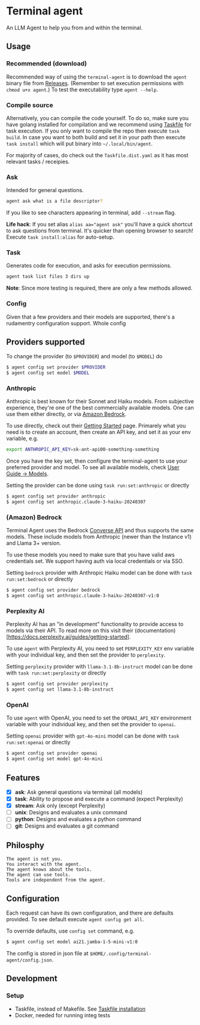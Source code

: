 # Terminal agent

An LLM Agent to help you from and within the terminal.

## Usage

### Recommended (download)

Recommended way of using the `terminal-agent` is to download the `agent` binary file from [Releases](https://github.com/laszukdawid/terminal-agent/releases). 
(Remember to set execution permissions with `chmod u+x agent`.)
To test the executability type `agent --help`.

### Compile source

Alternatively, you can compile the code yourself.
To do so, make sure you have golang installed for compilation and we recommend using [Taskfile](https://taskfile.dev/installation/) for task execution.
If you only want to compile the repo then execute `task build`.
In case you want to both build and set it in your path then execute `task install` which will put binary into `~/.local/bin/agent`.

For majority of cases, do check out the `Taskfile.dist.yaml` as it has most relevant tasks / receipies.

### Ask

Intended for general questions.

```sh
agent ask what is a file descriptor?
```

If you like to see characters appearing in terminal, add `--stream` flag.

**Life hack**: If you set alias `alias aa="agent ask"` you'll have a quick shortcut to ask questions from terminal. It's quicker than opening browser to search! Execute `task install:alias` for auto-setup.

### Task

Generates code for execution, and asks for execution permissions.

```sh
agent task list files 3 dirs up
```

**Note**: Since more testing is required, there are only a few methods allowed.

### Config

Given that a few providers and their models are supported, there's a rudamentry configuration support. Whole config 

## Providers supported

To change the provider (to `$PROVIDER`) and model (to `$MODEL`) do

```sh
$ agent config set provider $PROVIDER
$ agent config set model $MODEL
```

### Anthropic

Anthropic is best known for their Sonnet and Haiku models. From subjective experience, they're one of the best commercially available models. One can use them either directly, or via [Amazon Bedrock](#amazon-bedrock).

To use directly, check out their [Getting Started](https://docs.anthropic.com/en/api/getting-started#accessing-the-api) page. Primarely what you need is to create an account, then create an API key, and set it as your env variable, e.g.

```sh
export ANTHROPIC_API_KEY=sk-ant-api00-something-something
```

Once you have the key set, then configure the terminal-agent to use your preferred provider and model. To see all available models, check [User Guide -> Models](https://docs.anthropic.com/en/docs/about-claude/models).

Setting the provider can be done using `task run:set:anthropic` or directly
```sh
$ agent config set provider anthropic
$ agent config set anthropic.claude-3-haiku-20240307
```

### (Amazon) Bedrock

Terminal Agent uses the Bedrock [Converse API](https://docs.aws.amazon.com/bedrock/latest/userguide/conversation-inference-call.html) and thus supports the same models. These include models from Anthropic (newer than the Instance v1) and Llama 3+ version.

To use these models you need to make sure that you have valid aws credentials set. We support having auth via local credentials or via SSO.

Setting `bedrock` provider with Anthropic Haiku model can be done with `task run:set:bedrock` or directly

```sh
$ agent config set provider bedrock
$ agent config set anthropic.claude-3-haiku-20240307-v1:0 
```


### Perplexity AI

Perplexity AI has an "in development" functionality to provide access to models via their API. To read more on this visit their (documentation)[https://docs.perplexity.ai/guides/getting-started].

To use `agent` with Perplexity AI, you need to set `PERPLEXITY_KEY` env variable with your individual key, and then set the provider to `perplexity`.

Setting `perplexity` provider with `llama-3.1-8b-instruct` model can be done with `task run:set:perplexity` or directly

```sh
$ agent config set provider perplexity
$ agent config set llama-3.1-8b-instruct
```

### OpenAI

To use `agent` with OpenAI, you need to set the `OPENAI_API_KEY` environment variable with your individual key, and then set the provider to `openai`.

Setting `openai` provider with `gpt-4o-mini` model can be done with `task run:set:openai` or directly

```sh
$ agent config set provider openai
$ agent config set model gpt-4o-mini
```

## Features

- [x] **ask**: Ask general questions via terminal (all models)
- [x] **task**: Ability to propose and execute a command (expect Perplexity)
- [x] **stream**: Ask only (except Perplexity)
- [ ] **unix**: Designs and evaluates a unix command
- [ ] **python**: Designs and evaluates a python command
- [ ] **git**: Designs and evaluates a git command

## Philosphy

```
The agent is not you.
You interact with the agent.
The agent knows about the tools.
The agent can use tools.
Tools are independent from the agent.
```

## Configuration

Each request can have its own configuration, and there are defaults provided.
To see default execute `agent config get all`.

To override defaults, use `config set` command, e.g.

```sh
$ agent config set model ai21.jamba-1-5-mini-v1:0
```

The config is stored in json file at `$HOME/.config/terminal-agent/config.json`.

## Development

### Setup

* Taskfile, instead of Makefile. See [Taskfile installation](https://taskfile.dev/installation/)
* Docker, needed for running integ tests
